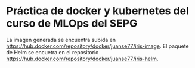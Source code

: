 # Práctica de docker y kubernetes del curso de MLOps del SEPG
La imagen generada se encuentra subida en https://hub.docker.com/repository/docker/juanse77/iris-image.
El paquete de Helm se encuetra en el repositorio https://hub.docker.com/repository/docker/juanse77/iris-helm.
